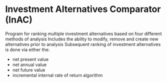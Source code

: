 # Investment Alternatives Comparator (InAC)

Program for ranking multiple investment alternatives based on four different methods of analysis
Includes the ability to modify, remove and create new alternatives prior to analysis
Subsequent ranking of investment alternatives is done via either the:
- net present value
- net annual value
- net future value
- incremental internal rate of return algorithm
